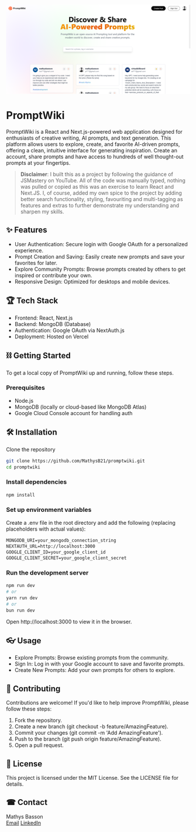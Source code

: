 ![PromptWiki Landing](/public/assets/images/PromptWikiLanding2.png)

# PromptWiki
PromptWiki is a React and Next.js-powered web application designed for enthusiasts of creative writing, AI prompts, and text generation. This platform allows users to explore, create, and favorite AI-driven prompts, offering a clean, intuitive interface for generating inspiration. Create an account, share prompts and have access to hundreds of well thought-out prompts at your fingertips.

> **Disclaimer**: I built this as a project by following the guidance of JSMastery on YouTube. All of the code was manually typed, nothing was pulled or copied as this was an exercise to learn React and Next.JS. I, of course, added my own spice to the project by adding better search functionality, styling, favouriting and multi-tagging as features and extras to further demonstrate my understanding and sharpen my skills.

## ✨ Features
- User Authentication: Secure login with Google OAuth for a personalized experience.
- Prompt Creation and Saving: Easily create new prompts and save your favorites for later.
- Explore Community Prompts: Browse prompts created by others to get inspired or contribute your own.
- Responsive Design: Optimized for desktops and mobile devices.

## 🏆 Tech Stack
- Frontend: React, Next.js
- Backend: MongoDB (Database)
- Authentication: Google OAuth via NextAuth.js
- Deployment: Hosted on Vercel

## ⛓ Getting Started
To get a local copy of PromptWiki up and running, follow these steps.

### Prerequisites
- Node.js
- MongoDB (locally or cloud-based like MongoDB Atlas)
- Google Cloud Console account for handling auth

## 🛠 Installation
Clone the repository

```bash
git clone https://github.com/MathysB21/promptwiki.git
cd promptwiki
```

### Install dependencies

```bash
npm install
```

### Set up environment variables

Create a .env file in the root directory and add the following (replacing placeholders with actual values):

```plaintext
MONGODB_URI=your_mongodb_connection_string
NEXTAUTH_URL=http://localhost:3000
GOOGLE_CLIENT_ID=your_google_client_id
GOOGLE_CLIENT_SECRET=your_google_client_secret
```

### Run the development server

```bash
npm run dev
# or
yarn run dev
# or
bun run dev
```

Open http://localhost:3000 to view it in the browser.

## 👓 Usage
- Explore Prompts: Browse existing prompts from the community.
- Sign In: Log in with your Google account to save and favorite prompts.
- Create New Prompts: Add your own prompts for others to explore.

## 🎯 Contributing
Contributions are welcome! If you'd like to help improve PromptWiki, please follow these steps:

1. Fork the repository.
2. Create a new branch (git checkout -b feature/AmazingFeature).
3. Commit your changes (git commit -m 'Add AmazingFeature').
4. Push to the branch (git push origin feature/AmazingFeature).
5. Open a pull request.

## 📃 License
This project is licensed under the MIT License. See the LICENSE file for details.

## ☎ Contact
Mathys Basson <br>
[Email](mailto:pieterm.basson@gmail.com) [LinkedIn](https://www.linkedin.com/in/mathys-basson-8b2730228/)
